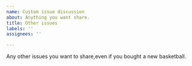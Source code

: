 ```yaml
---
name: Custom issue discussion
about: Anything you want share.
title: Other issues
labels: ''
assignees: ''

---
```


Any other issues you want to share,even if you bought a new basketball.
